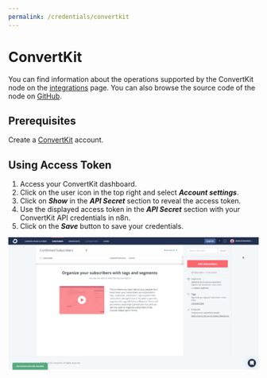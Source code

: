 ```yaml
---
permalink: /credentials/convertkit
---
```


# ConvertKit

You can find information about the operations supported by the ConvertKit node on the [integrations](https://n8n.io/integrations/n8n-nodes-base.convertKit) page. You can also browse the source code of the node on [GitHub](https://github.com/n8n-io/n8n/tree/master/packages/nodes-base/nodes/ConvertKit).

## Prerequisites

Create a [ConvertKit](https://convertkit.com/) account.

## Using Access Token

1. Access your ConvertKit dashboard.
2. Click on the user icon in the top right and select ***Account settings***.
3. Click on ***Show*** in the ***API Secret*** section to reveal the access token.
4. Use the displayed access token in the ***API Secret*** section with your ConvertKit API credentials in n8n.
5. Click on the ***Save*** button to save your credentials.

![Getting ConvertKit access token](./using-access-token.gif)
